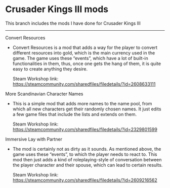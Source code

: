 # Crusader Kings III mods
This branch includes the mods I have done for Crusader Kings III

---

Convert Resources
- Convert Resources is a mod that adds a way for the player to convert different resources into gold, which is the main currency used in the game. The game uses these “events”, which have a lot of built-in functionalities in them, thus, once one gets the hang of them, it is quite easy to create anything they desire.
	
  Steam Workshop link: https://steamcommunity.com/sharedfiles/filedetails/?id=2608633111

More Scandinavian Character Names
- This is a simple mod that adds more names to the name pool, from which all new characters get their randomly chosen names. It just edits a few game files that include the lists and extends on them.
	
  Steam Workshop link: https://steamcommunity.com/sharedfiles/filedetails/?id=2329801599

Immersive Lay with Partner
- The mod is certainly not as dirty as it sounds. As mentioned above, the game uses these “events”, to which the player needs to react to. This mod then just adds a kind of roleplaying-style of conversation between the player character and their spouse, which can lead to certain results.
	
  Steam Workshop link: https://steamcommunity.com/sharedfiles/filedetails/?id=2609216562

